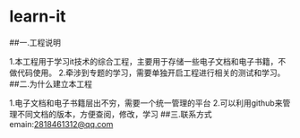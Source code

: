 # learn-it
##一.工程说明
>
1.本工程用于学习it技术的综合工程，主要用于存储一些电子文档和电子书籍，不做代码使用。
2.牵涉到专题的学习，需要单独开启工程进行相关的测试和学习。
##二.为什么建立本工程
>
1.电子文档和电子书籍层出不穷，需要一个统一管理的平台
2.可以利用github来管理不同文档的版本，方便查阅，修改，学习
##三.联系方式
emain:2818461312@qq.com

